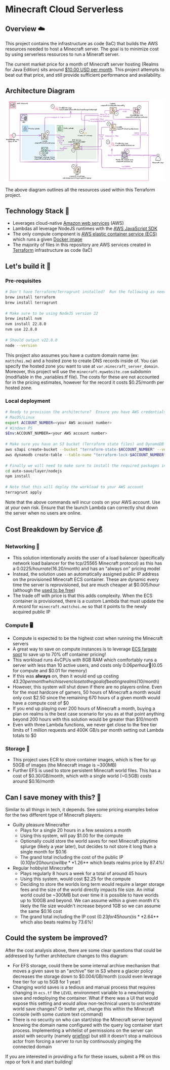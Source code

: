 # Minecraft Cloud Serverless

## Overview ☁️

This project contains the infrastructure as code (IaC) that builds the AWS resources needed to host a Minecraft server.  The goal is to minimize cost by using serverless resources to run a Mineraft server.

The current market price for a month of Minecraft server hosting (Realms for Java Edition) sits around [$10.00 USD per month](https://www.minecraft.net/en-us/realms/realms-for-java/plans).  This project attempts to beat out that price, and still provide sufficient performance and availability.  

## Architecture Diagram

![AWS resources](assets/architecture.png)

The above diagram outlines all the resources used within this Terraform project.

## Technology Stack 🚀

- Leverages cloud-native [Amazon web services](https://aws.amazon.com/) (AWS) 
- Lambdas all leverage NodeJS runtimes with the [AWS JavaScript SDK](https://docs.aws.amazon.com/AWSJavaScriptSDK/v3/latest/)
- The only compute component is [AWS elastic container service (ECS)](https://aws.amazon.com/ecs/) which runs a given [Docker image](https://docs.docker.com/get-started/docker-concepts/the-basics/what-is-an-image/)
- The majority of files in this repository are AWS services created in [Terraform](https://www.terraform.io/) infrastructure as code (IaC)

## Let's build it 🔨

### Pre-requisites

```bash
# Don't have Terraform/Terragrunt installed?  Run the following as needed
brew install terraform
brew install terragrunt

# Make sure to be using NodeJS version 22
brew install nvm
nvm install 22.8.0
nvm use 22.8.0

# Should output v22.8.0
node --version
```

This project also assumes you have a custom domain name (ex: `mattchoi.me`) and a hosted zone to create DNS records inside of.  You can specify the hosted zone you want to use at `var.minecraft_server_domain`.  Moreover, this project will use the `minecraft.mywebsite.com` subdomin (modifiable in the _variables.tf file).  The costs for these are not accounted for in the pricing estimates, however for the record it costs $0.25/month per hosted zone.

### Local deployment

```bash
# Ready to provision the architecture?  Ensure you have AWS credentials set in your environment and run the following
# MacOS/Linux
export ACCOUNT_NUMBER=<your AWS account number>
# Windows PS
$Env:ACCOUNT_NUMBER=<your AWS account number>

# Make sure you have an S3 bucket (Terraform state files) and DynamoDB table (state lock) created with the below naming convention or use the following commands directly to create them:
aws s3api create-bucket --bucket "terraform-state-$ACCOUNT_NUMBER" --versioning-configuration Status=Enabled
aws dynamodb create-table --table-name "terraform-lock-$ACCOUNT_NUMBER" --attribute-definitions AttributeName=LockID,AttributeType=S --key-schema AttributeName=LockID,KeyType=HASH --billing-mode PAY_PER_REQUEST

# Finally we will need to make sure to install the required packages in the Lambda layer for the auto-save function
cd auto-save/layer/nodejs
npm install

# Note that this will deploy the workload to your AWS account
terragrunt apply
```

Note that the above commands will incur costs on your AWS account.  Use at your own risk.  Ensure that the launch Lambda can correctly shut down the server when no users are online.

## Cost Breakdown by Service 💰

### Networking 🛜

  - This solution intentionally avoids the user of a load balancer (specifically network load balancer for the tcp/25565 Minecraft protocol) as this has a $0.0225/hour rate ($16.20/month) and has an "always on" pricing model
  - Instead, the solution uses an automatically assigned public IP address on the provisioned Minecraft ECS container.  These are dynamic every time the server is reprovisioned, but are much cheaper at $0.005/hour (although the [used to be free](https://aws.amazon.com/blogs/aws/new-aws-public-ipv4-address-charge-public-ip-insights/))
  - The trade off with price is that this adds complexity.  When the ECS container is provisioned, there is a custom Lambda that must update the A record for `minecraft.mattchoi.me` so that it points to the newly acquired public IP

### Compute 🖥️

  - Compute is expected to be the highest cost when running the Minecraft servers
  - A great way to save on compute instances is to leverage [ECS fargate spot](https://aws.amazon.com/blogs/aws/aws-fargate-spot-now-generally-available/) to save up to 70% off container pricing!
  - This workload runs 4vCPUs with 8GB RAM which comfortably runs a server with less than 10 active users, and costs only $0.06 per hour 🤑 ($0.05 for compute and $0.01 for memory) 
  - If this was **always** on, then it would end up costing $43.20 per month which is even close to the goal of beating realms ($10/month)
  - However, this system will shut down if there are no players online.  Even for the most hardcore of gamers, 50 hours of Minecraft a month would only cost $2.50 since the remaining 670 hours of a given month would have a compute cost of $0
  - If you end up playing over 200 hours of Minecraft a month, buying a plan on realms is the best case scenario for you as at that point anything beyond 200 hours with this solution would be greater than $10/month
  - Even with three Lambda functions, we never get close to the free tier limits of 1 million requests and 400K GB/s per month setting out Lambda totals to $0

### Storage 💾

  - This project uses ECR to store container images, which is free for up 50GB of images (the Minecraft image is ~300MB)
  - Further EFS is used to store persistent Minecraft world files.  This has a cost of $0.30/GB/month, which with a single world (~0.5GB) costs around $0.16/month

## Can I save money with this? 🤔

Similar to all things in tech, it depends.  See some pricing examples below for the two different type of Minecraft players:

  - Guilty pleasure Minecrafter
    - Plays for a single 20 hours in a few sessions a month
    - Using this system, will pay $1.00 for the compute
    - Optionally could store the world saves for next Minecraft playtime splurge (likely a year later), but decides to not store it long than a single month for $0.16
    - The grand total including the cost of the public IP ($0.10 for 20 hours) will be **$1.26** which beats realms price by 87.4%!
  - Regular hobbyist Minecrafter
    - Plays regularly 8 hours a week for a total of around 45 hours
    - Using this system, would cost $2.25 for the compute
    - Deciding to store the worlds long term would require a larger storage fees and the size of the world directly impacts file size.  An initial world could be ~300MB but over time it is possible to have worlds up to 100GB and beyond.  We can assume within a given month it's likely the file size wouldn't increase beyond 1GB so we can assume the same $0.16 cost
    - The grand total including the IP cost ($0.23 for 45 hours) is **$2.64** which also beats realms by 73.6%!

## Could the system be improved?

After the cost analysis above, there are some clear questions that could be addressed by further architecture changes to this diagram:

- For EFS storage, could there be some internal archive mechanism that moves a given save to an "archive" tier in S3 where a glacier policy decreases the storage down to $0.004/GB/month (could even leverage free tier for up to 5GB for 1 year)
- Changing world saves is a tedious and manual process that requires changing in `ecs.tf` the `LEVEL` environment variable to a new/existing save and redeploying the container.  What if there was a UI that would expose this setting and would allow non-technical users to orchestrate world save changes?  Or better yet, change this within the Minecraft console (with some custom text command)
- There is no security on who can start/stop the Minecraft server beyond knowing the domain name configured with the query log container start process.  Implementing a whitelist of permissions on the server can assist with security (namely [griefing](https://minecraft-archive.fandom.com/wiki/Griefing)) but still it doesn't stop a malicious actor from forcing a server to run by continuously pinging the connected domain

If you are interested in providing a fix for these issues, submit a PR on this repo or fork it and start building!